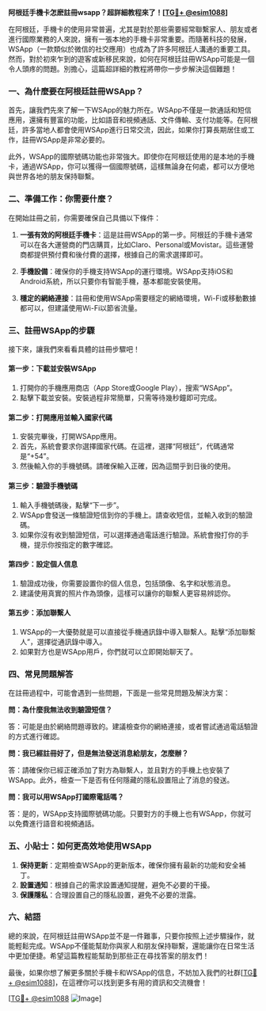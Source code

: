 **阿根廷手機卡怎麽註冊wsapp？超詳細教程來了！[[TG💪+ @esim1088](https://t.me/s/esim1088)]**

在阿根廷，手機卡的使用非常普遍，尤其是對於那些需要經常聯繫家人、朋友或者進行國際業務的人來說，擁有一張本地的手機卡非常重要。而隨著科技的發展，WSApp（一款類似於微信的社交應用）也成為了許多阿根廷人溝通的重要工具。然而，對於初來乍到的遊客或新移民來說，如何在阿根廷註冊WSApp可能是一個令人頭疼的問題。別擔心，這篇超詳細的教程將帶你一步步解決這個難題！

### **一、為什麼要在阿根廷註冊WSApp？**

首先，讓我們先來了解一下WSApp的魅力所在。WSApp不僅是一款通話和短信應用，還擁有豐富的功能，比如語音和視頻通話、文件傳輸、支付功能等。在阿根廷，許多當地人都會使用WSApp進行日常交流，因此，如果你打算長期居住或工作，註冊WSApp是非常必要的。

此外，WSApp的國際號碼功能也非常強大。即使你在阿根廷使用的是本地的手機卡，通過WSApp，你可以獲得一個國際號碼，這樣無論身在何處，都可以方便地與世界各地的朋友保持聯繫。

### **二、準備工作：你需要什麼？**

在開始註冊之前，你需要確保自己具備以下條件：

1. **一張有效的阿根廷手機卡**：這是註冊WSApp的第一步。阿根廷的手機卡通常可以在各大運營商的門店購買，比如Claro、Personal或Movistar。這些運營商都提供預付費和後付費的選擇，根據自己的需求選擇即可。

2. **手機設備**：確保你的手機支持WSApp的運行環境。WSApp支持iOS和Android系統，所以只要你有智能手機，基本都能安裝使用。

3. **穩定的網絡連接**：註冊和使用WSApp需要穩定的網絡環境，Wi-Fi或移動數據都可以，但建議使用Wi-Fi以節省流量。

### **三、註冊WSApp的步驟**

接下來，讓我們來看看具體的註冊步驟吧！

#### **第一步：下載並安裝WSApp**

1. 打開你的手機應用商店（App Store或Google Play），搜索“WSApp”。
2. 點擊下載並安裝。安裝過程非常簡單，只需等待幾秒鐘即可完成。

#### **第二步：打開應用並輸入國家代碼**

1. 安裝完畢後，打開WSApp應用。
2. 首先，系統會要求你選擇國家代碼。在這裡，選擇“阿根廷”，代碼通常是“+54”。
3. 然後輸入你的手機號碼。請確保輸入正確，因為這關乎到日後的使用。

#### **第三步：驗證手機號碼**

1. 輸入手機號碼後，點擊“下一步”。
2. WSApp會發送一條驗證短信到你的手機上。請查收短信，並輸入收到的驗證碼。
3. 如果你沒有收到驗證短信，可以選擇通過電話進行驗證。系統會撥打你的手機，提示你按指定的數字確認。

#### **第四步：設定個人信息**

1. 驗證成功後，你需要設置你的個人信息，包括頭像、名字和狀態消息。
2. 建議使用真實的照片作為頭像，這樣可以讓你的聯繫人更容易辨認你。

#### **第五步：添加聯繫人**

1. WSApp的一大優勢就是可以直接從手機通訊錄中導入聯繫人。點擊“添加聯繫人”，選擇從通訊錄中導入。
2. 如果對方也是WSApp用戶，你們就可以立即開始聊天了。

### **四、常見問題解答**

在註冊過程中，可能會遇到一些問題，下面是一些常見問題及解決方案：

**問：為什麼我無法收到驗證短信？**

答：可能是由於網絡問題導致的。建議檢查你的網絡連接，或者嘗試通過電話驗證的方式進行確認。

**問：我已經註冊好了，但是無法發送消息給朋友，怎麼辦？**

答：請確保你已經正確添加了對方為聯繫人，並且對方的手機上也安裝了WSApp。此外，檢查一下是否有任何隱藏的隱私設置阻止了消息的發送。

**問：我可以用WSApp打國際電話嗎？**

答：是的，WSApp支持國際號碼功能。只要對方的手機上也有WSApp，你就可以免費進行語音和視頻通話。

### **五、小貼士：如何更高效地使用WSApp**

1. **保持更新**：定期檢查WSApp的更新版本，確保你擁有最新的功能和安全補丁。
2. **設置通知**：根據自己的需求設置通知提醒，避免不必要的干擾。
3. **保護隱私**：合理設置自己的隱私設置，避免不必要的泄露。

### **六、結語**

總的來說，在阿根廷註冊WSApp並不是一件難事，只要你按照上述步驟操作，就能輕鬆完成。WSApp不僅能幫助你與家人和朋友保持聯繫，還能讓你在日常生活中更加便捷。希望這篇教程能幫助到那些正在尋找答案的朋友們！

最後，如果你想了解更多關於手機卡和WSApp的信息，不妨加入我們的社群[[TG💪+ @esim1088](https://t.me/s/esim1088)]，在這裡你可以找到更多有用的資訊和交流機會！

[[TG💪+ @esim1088](https://t.me/s/esim1088) ![Image](https://i.postimg.cc/4NQfJmqS/Snipaste-2025-05-13-00-14-12.png)]